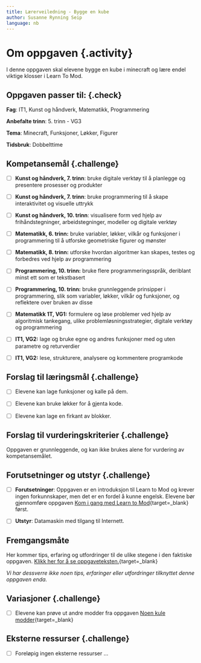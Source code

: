 ```yaml
---
title: Lærerveiledning - Bygge en kube
author: Susanne Rynning Seip
language: nb
---
```


# Om oppgaven {.activity}

I denne oppgaven skal elevene bygge en kube i minecraft og lære endel viktige klosser i Learn To Mod.

## Oppgaven passer til: {.check}

__Fag__: IT1, Kunst og håndverk, Matematikk, Programmering

__Anbefalte trinn__: 5. trinn - VG3

__Tema__: Minecraft, Funksjoner, Løkker, Figurer

__Tidsbruk__: Dobbelttime

## Kompetansemål {.challenge}

- [ ] __Kunst og håndverk, 7. trinn__: bruke digitale verktøy til å planlegge og presentere prosesser og produkter

- [ ] __Kunst og håndverk, 7. trinn__: bruke programmering til å skape interaktivitet og visuelle uttrykk

- [ ] __Kunst og håndverk, 10. trinn__: visualisere form ved hjelp av frihåndstegninger, arbeidstegninger, modeller og digitale verktøy

- [ ] __Matematikk, 6. trinn:__ bruke variabler, løkker, vilkår og funksjoner i programmering til å utforske geometriske figurer og mønster

- [ ] __Matematikk, 8. trinn:__ utforske hvordan algoritmer kan skapes, testes og forbedres ved hjelp av programmering

- [ ] __Programmering, 10. trinn:__ bruke flere programmeringsspråk, deriblant minst ett som er tekstbasert

- [ ] __Programmering, 10. trinn:__ bruke grunnleggende prinsipper i programmering, slik som variabler, løkker, vilkår og funksjoner, og reflektere over bruken av disse

- [ ] __Matematikk 1T, VG1:__ formulere og løse problemer ved hjelp av algoritmisk tankegang, ulike problemløsningsstrategier, digitale verktøy og programmering

- [ ] __IT1, VG2:__ lage og bruke egne og andres funksjoner med og uten parametre og returverdier

- [ ] __IT1, VG2:__ lese, strukturere, analysere og kommentere programkode

## Forslag til læringsmål {.challenge}

- [ ] Elevene kan lage funksjoner og kalle på dem.

- [ ] Elevene kan bruke løkker for å gjenta kode.

- [ ] Elevene kan lage en firkant av blokker.

## Forslag til vurderingskriterier {.challenge}

Oppgaven er grunnleggende, og kan ikke brukes alene for vurdering av kompetansemålet.

## Forutsetninger og utstyr {.challenge}

- [ ] __Forutsetninger__: Oppgaven er en introduksjon til Learn to Mod og krever ingen forkunnskaper, men det er en fordel å kunne engelsk. Elevene bør gjennomføre oppgaven [Kom i gang med Learn to Mod](../1_kom_i_gang/kom_i_gang.html){target=_blank} først.

- [ ] __Utstyr__: Datamaskin med tilgang til Internett.

## Fremgangsmåte

Her kommer tips, erfaring og utfordringer til de ulike stegene i den faktiske
oppgaven. [Klikk her for å se oppgaveteksten.](../bygge_en_kube/bygge_en_kube.html){target=_blank}

_Vi har dessverre ikke noen tips, erfaringer eller utfordringer tilknyttet denne
oppgaven enda._

## Variasjoner {.challenge}

- [ ]  Elevene kan prøve ut andre modder fra oppgaven [Noen kule modder](../noen_kule_modder/noen_kule_modder.html){target=_blank}

## Eksterne ressurser {.challenge}

- [ ] Foreløpig ingen eksterne ressurser ...
